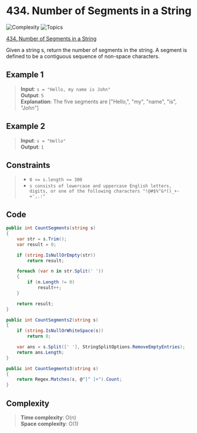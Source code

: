 # 434. Number of Segments in a String

![Complexity](https://img.shields.io/badge/easy-green)
![Topics](https://img.shields.io/badge/string-blue)

[434. Number of Segments in a String](https://leetcode.com/problems/number-of-segments-in-a-string/)

Given a string s, return the number of segments in the string.  A segment is defined to be a contiguous sequence of non-space characters.

## Example 1
> **Input**: `s = "Hello, my name is John"`  
> **Output**: `5`  
> **Explanation**: The five segments are ["Hello,", "my", "name", "is", "John"]

## Example 2
> **Input**: `s = "Hello"`  
> **Output**: `1`

## Constraints
> - `0 <= s.length <= 300`  
> - `s consists of lowercase and uppercase English letters, digits, or one of the following characters "!@#$%^&*()_+-=',.:"`

## Code
```csharp
public int CountSegments(string s)
{
    var str = s.Trim();
    var result = 0;

    if (string.IsNullOrEmpty(str))
        return result;

    foreach (var n in str.Split(' '))
    {
        if (n.Length != 0)
            result++;
    }

    return result;
}

public int CountSegments2(string s)
{
    if (string.IsNullOrWhiteSpace(s))
        return 0;

    var ans = s.Split([' '], StringSplitOptions.RemoveEmptyEntries);
    return ans.Length;
}

public int CountSegments3(string s)
{
    return Regex.Matches(s, @"[^ ]+").Count;
}
```

## Complexity
> **Time complexity**: O(n)  
> **Space complexity**: O(1)